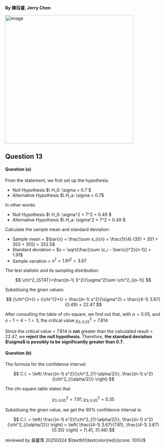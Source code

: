 **By 陳珏睿, Jerry Chen**

<img width="414" alt="image" src="https://github.com/user-attachments/assets/f93b3307-0347-498d-aa03-498df7c4bbc8" />

## Question 13

#### Question (a)

From the statement, we first set up the hypothesis:
- Null Hypothesis $\ H_0: \sigma = 0.7  \$ 
- Alternative Hypothesis $\ H_a: \sigma > 0.7\$

In other words:
- Null Hypothesis $\ H_0: \sigma^2 = 7^2 = 0.49 \$
- Alternative Hypothesis $\ H_a: \sigma^2 > 7^2 = 0.49 \$

Calculate the sample mean and standard deviation:
- Sample mean = $\bar{x} = \frac{\sum x_i}{n} = \frac{1}{4} (351 + 351 + 353 + 355) = 352.5$
- Standard deviation = $s = \sqrt{\frac{\sum (x_i - \bar{x})^2}{n-1}} = 1.91$
- Sample variation = $s^2 = 1.91^2 = 3.67$

The test statistic and its sampling distribution:

$$
\chi^2_{STAT}=\frac{(n-1) S^2}{\sigma^2}\sim \chi^2_{(n-1)}
$$

Substituing the given values:

$$
{\chi^{2*}} = {\chi^{2*}} = \frac{(n-1) s^2}{\sigma^2} = \frac{(4-1) 3.67}{0.49} = 22.47
$$

After consulting the table of chi-square, we find out that, with $\alpha = 0.05$, and $n - 1 = 4 - 1 = 3$,
the critical value $\chi^2_{3;0.05} = 7.814$

Since the critical value = 7.814 is **not** greater than the calculated result = 22.47, we **reject the null hypothesis**.
Therefore, **the standard deviation $\sigma\$ is possibly to be significantly greater than 0.7**.

#### Question (b)
The formula for the confidence interval:

$$
C.I. = \left( \frac{(n-1) s^2}{\chi^2_{(1-\alpha/2)}}, \frac{(n-1) s^2}{\chi^2_{(\alpha/2)}} \right)
$$

The chi-square table states that

$$
\chi^2_{3;0.05} = 7.81, \chi^2_{3;0.95} = 0.35
$$

Substituing the given value, we get the 90% confidence interval is:

$$
C.I. = \left( \frac{(n-1) s^2}{\chi^2_{(1-\alpha/2)}}, \frac{(n-1) s^2}{\chi^2_{(\alpha/2)}} \right)
= \left( \frac{(4-1) 3.67}{7.81}, \frac{(4-1) 3.67}{0.35} \right) = (1.41, 31.46)
$$


reviewed by 黃馨霈 20250324 $\textbf{\textcolor{red}{score: 100}}$
